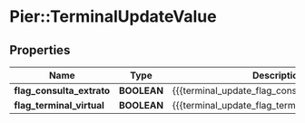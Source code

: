 # Pier::TerminalUpdateValue

## Properties
Name | Type | Description | Notes
------------ | ------------- | ------------- | -------------
**flag_consulta_extrato** | **BOOLEAN** | {{{terminal_update_flag_consulta_extrato_value}}} | 
**flag_terminal_virtual** | **BOOLEAN** | {{{terminal_update_flag_terminal_virtual_value}}} | 


